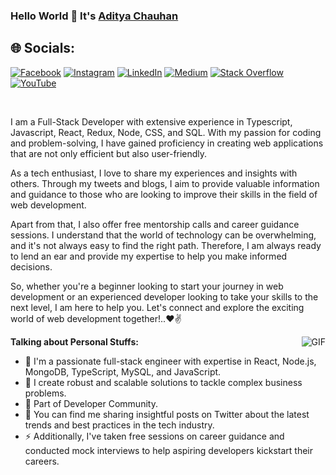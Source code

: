 ### Hello World 👋 It's [Aditya Chauhan](https://aditya10-10.github.io/Aditya/)

## 🌐 Socials:

[![Facebook](https://img.shields.io/badge/Facebook-%231877F2.svg?logo=Facebook&logoColor=white)](https://www.facebook.com/kabaddilover77) [![Instagram](https://img.shields.io/badge/Instagram-%23E4405F.svg?logo=Instagram&logoColor=white)](https://www.instagram.com/kabaddi.player.10/) [![LinkedIn](https://img.shields.io/badge/LinkedIn-%230077B5.svg?logo=linkedin&logoColor=white)](https://www.linkedin.com/in/aditya-chauhan-1b8040195/) [![Medium](https://img.shields.io/badge/Medium-12100E?logo=medium&logoColor=white)](https://medium.com/@ascs25835) [![Stack Overflow](https://img.shields.io/badge/-Stackoverflow-FE7A16?logo=stack-overflow&logoColor=white)](https://stackoverflow.com/users/19861573/aditya-chauhan)  [![YouTube](https://img.shields.io/badge/YouTube-%23FF0000.svg?logo=YouTube&logoColor=white)](https://www.youtube.com/channel/UCNvaD5pvVifm6zJ-_UoaDKA)
<br />

<br />

I am a Full-Stack Developer with extensive experience in Typescript, Javascript, React, Redux, Node, CSS, and SQL. With my passion for coding and problem-solving, I have gained proficiency in creating web applications that are not only efficient but also user-friendly.

As a tech enthusiast, I love to share my experiences and insights with others. Through my tweets and blogs, I aim to provide valuable information and guidance to those who are looking to improve their skills in the field of web development.

Apart from that, I also offer free mentorship calls and career guidance sessions. I understand that the world of technology can be overwhelming, and it's not always easy to find the right path. Therefore, I am always ready to lend an ear and provide my expertise to help you make informed decisions.

So, whether you're a beginner looking to start your journey in web development or an experienced developer looking to take your skills to the next level, I am here to help you. Let's connect and explore the exciting world of web development together!..❤✌

<img align="right" alt="GIF" src="https://media.giphy.com/media/USV0ym3bVWQJJmNu3N/giphy.gif" />

**Talking about Personal Stuffs:**

- 🔭 I'm a passionate full-stack engineer with expertise in React, Node.js, MongoDB, TypeScript, MySQL, and JavaScript.
- 🌱 I create robust and scalable solutions to tackle complex business problems.
- 👯 Part of Developer Community.
- 💬 You can find me sharing insightful posts on Twitter about the latest trends and best practices in the tech industry.
- ⚡ Additionally, I've taken free sessions on career guidance and conducted mock interviews to help aspiring developers kickstart their careers.

